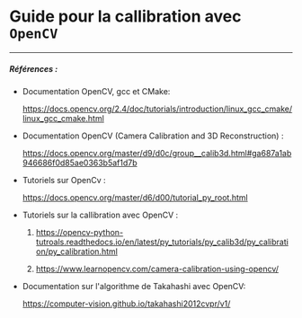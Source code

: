 # Guide pour la callibration avec `OpenCV`








----
##### Références : 

- Documentation OpenCV, gcc et CMake:

  https://docs.opencv.org/2.4/doc/tutorials/introduction/linux_gcc_cmake/linux_gcc_cmake.html

- Documentation OpenCV (Camera Calibration and 3D Reconstruction) : 

  https://docs.opencv.org/master/d9/d0c/group__calib3d.html#ga687a1ab946686f0d85ae0363b5af1d7b

- Tutoriels sur OpenCv : 

  https://docs.opencv.org/master/d6/d00/tutorial_py_root.html
    
- Tutoriels sur la callibration avec OpenCV : 

  1. https://opencv-python-tutroals.readthedocs.io/en/latest/py_tutorials/py_calib3d/py_calibration/py_calibration.html
  
  2. https://www.learnopencv.com/camera-calibration-using-opencv/
  
- Documentation sur l'algorithme de Takahashi avec OpenCV:

  https://computer-vision.github.io/takahashi2012cvpr/v1/
